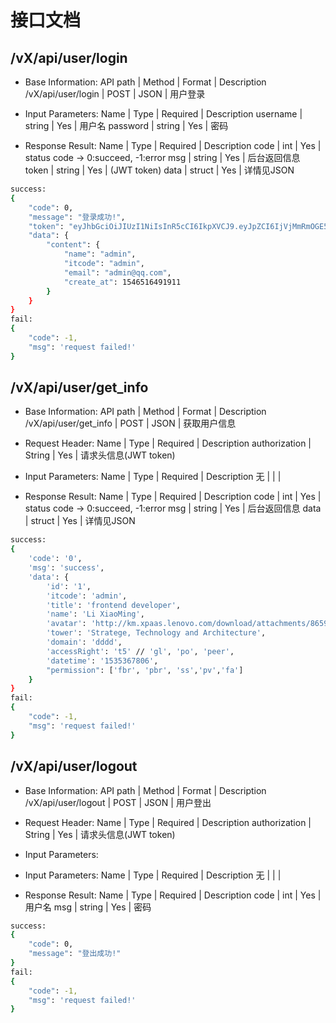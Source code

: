 # 接口文档

## /vX/api/user/login

* Base Information:
API path | Method | Format | Description
/vX/api/user/login | POST | JSON | 用户登录

* Input Parameters:
Name | Type | Required | Description
username | string | Yes | 用户名
password | string | Yes | 密码

* Response Result:
Name | Type | Required | Description
code | int | Yes | status code -> 0:succeed, -1:error
msg | string | Yes | 后台返回信息
token | string | Yes | (JWT token)
data | struct | Yes | 详情见JSON

``` bash
success:
{
    "code": 0,
    "message": "登录成功!",
    "token": "eyJhbGciOiJIUzI1NiIsInR5cCI6IkpXVCJ9.eyJpZCI6IjVjMmRmOGE5YjE0YmY3MDAxMGFlY2YxZSIsInNlY3JldCI6IjA5YTE3M2Q5ZDEyMWUxNThjMTM3YTRlZWVjOTVjODZjMmEwYTc3OTdlMjJjOTZiZmU1OTBjZTRjZDhiNmY2YTMiLCJzdWIiOnsiSVRjb2RlIjoiYWRtaW4ifSwiaWF0IjoxNTQ2NTE2NjU0LCJleHAiOjE1NDY1NTk4NTR9.15keCCOHV6YKEIgfWKP_StPBBj86mbuZFqpZJzrjguY",
    "data": {
        "content": {
            "name": "admin",
            "itcode": "admin",
            "email": "admin@qq.com",
            "create_at": 1546516491911
        }
    }
}
fail:
{
    "code": -1,
    "msg": 'request failed!'
}
```


## /vX/api/user/get_info

* Base Information:
API path | Method | Format | Description
/vX/api/user/get_info | POST | JSON | 获取用户信息

* Request Header:
Name | Type | Required | Description
authorization | String | Yes | 请求头信息(JWT token)

* Input Parameters:
Name | Type | Required | Description
无 |  |  |

* Response Result:
Name | Type | Required | Description
code | int | Yes | status code -> 0:succeed, -1:error
msg | string | Yes | 后台返回信息
data | struct | Yes | 详情见JSON

``` bash
success:
{
    'code': '0',
    'msg': 'success',
    'data': {
        'id': '1',
        'itcode': 'admin',
        'title': 'frontend developer',
        'name': 'Li XiaoMing',
        'avatar': 'http://km.xpaas.lenovo.com/download/attachments/8659977/user-avatar',
        'tower': 'Stratege, Technology and Architecture',
        'domain': 'dddd',
        'accessRight': 't5' // 'gl', 'po', 'peer',
        'datetime': '1535367806',
        "permission": ['fbr', 'pbr', 'ss','pv','fa']  
    }
}
fail:
{
    "code": -1,
    "msg": 'request failed!'
}
```


## /vX/api/user/logout

* Base Information:
API path | Method | Format | Description
/vX/api/user/logout | POST | JSON | 用户登出

* Request Header:
Name | Type | Required | Description
authorization | String | Yes | 请求头信息(JWT token)

* Input Parameters:
* Input Parameters:
Name | Type | Required | Description
无 |  |  |

* Response Result:
Name | Type | Required | Description
code | int | Yes | 用户名
msg | string | Yes | 密码

``` bash
success:
{
    "code": 0,
    "message": "登出成功!"
}
fail:
{
    "code": -1,
    "msg": 'request failed!'
}
```

